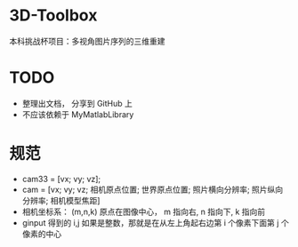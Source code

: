 # 3D-Toolbox
 本科挑战杯项目：多视角图片序列的三维重建

# TODO
* 整理出文档， 分享到 GitHub 上
* 不应该依赖于 MyMatlabLibrary

# 规范
* cam33 = [vx; vy; vz];
* cam = [vx; vy; vz; 相机原点位置; 世界原点位置; 照片横向分辨率; 照片纵向分辨率; 相机模型焦距]
* 相机坐标系： (m,n,k)  原点在图像中心， m 指向右, n 指向下, k 指向前
* ginput 得到的 i,j 如果是整数，那就是在从左上角起右边第 i 个像素下面第 j 个像素的中心
